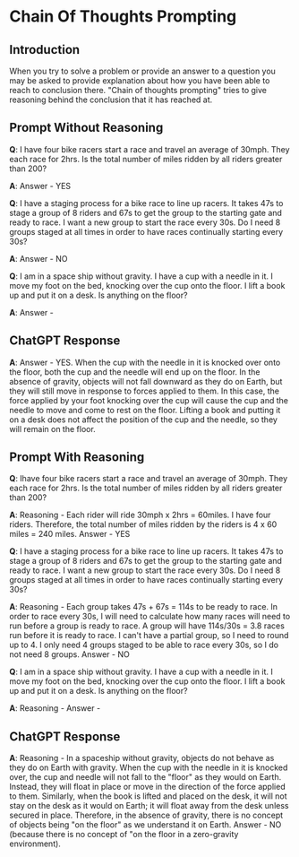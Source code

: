 # Chain Of Thoughts Prompting

## Introduction
When you try to solve a problem or provide an answer to a question you may be asked to provide explanation about how you have been able to reach to conclusion there. "Chain of thoughts prompting" tries to give reasoning behind the conclusion that it has reached at.

## Prompt Without Reasoning
__Q__: I have four bike racers start a race and travel an average of 30mph. They each race for 2hrs. Is the total number of miles ridden by all riders greater than 200?

__A__: Answer - YES

__Q__: I have a staging process for a bike race to line up racers. It takes 47s to stage a group of 8 riders and 67s to get the group to the starting gate and ready to race. I want a new group to start the race every 30s. Do I need 8 groups staged at all times in order to have races continually starting every 30s?

__A__: Answer - NO

__Q__: I am in a space ship without gravity. I have a cup with a needle in it. I move my foot on the bed, knocking over the cup onto the floor. I lift a book up and put it on a desk. Is anything on the floor?

__A__: Answer - <ANSWER>

## ChatGPT Response
__A__: Answer - YES. When the cup with the needle in it is knocked over onto the floor, both the cup and the needle will end up on the floor. In the absence of gravity, objects will not fall downward as they do on Earth, but they will still move in response to forces applied to them. In this case, the force applied by your foot knocking over the cup will cause the cup and the needle to move and come to rest on the floor. Lifting a book and putting it on a desk does not affect the position of the cup and the needle, so they will remain on the floor.

## Prompt With Reasoning
__Q__: Ihave four bike racers start a race and travel an average of 30mph. They each race for 2hrs. Is the total number of miles ridden by all riders greater than 200?

__A__: Reasoning - Each rider will ride 30mph x 2hrs = 60miles. I have four riders. Therefore, the total number of miles ridden by the riders is 4 x 60 miles = 240 miles. Answer - YES

__Q__: I have a staging process for a bike race to line up racers. It takes 47s to stage a group of 8 riders and 67s to get the group to the starting gate and ready to race. I want a new group to start the race every 30s. Do I need 8 groups staged at all times in order to have races continually starting every 30s?

__A__: Reasoning - Each group takes 47s + 67s = 114s to be ready to race. In order to race every 30s, I will need to calculate how many races will need to run before a group is ready to race. A group will have 114s/30s = 3.8 races run before it is ready to race. I can't have a partial group, so I need to round up to 4. I only need 4 groups staged to be able to race every 30s, so I do not need 8 groups. Answer - NO

__Q__: I am in a space ship without gravity. I have a cup with a needle in it. I move my foot on the bed, knocking over the cup onto the floor. I lift a book up and put it on a desk. Is anything on the floor?

__A__: Reasoning - <REASONING> Answer - <ANSWER>

## ChatGPT Response
__A__: Reasoning - In a spaceship without gravity, objects do not behave as they do on Earth with gravity. When the cup with the needle in it is knocked over, the cup and needle will not fall to the "floor" as they would on Earth. Instead, they will float in place or move in the direction of the force applied to them. Similarly, when the book is lifted and placed on the desk, it will not stay on the desk as it would on Earth; it will float away from the desk unless secured in place. Therefore, in the absence of gravity, there is no concept of objects being "on the floor" as we understand it on Earth. Answer - NO (because there is no concept of "on the floor in a zero-gravity environment).
